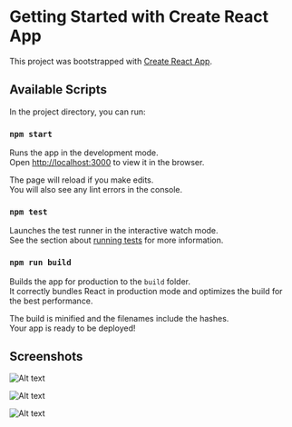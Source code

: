 # Getting Started with Create React App

This project was bootstrapped with [Create React App](https://github.com/facebook/create-react-app).

## Available Scripts

In the project directory, you can run:

### `npm start`

Runs the app in the development mode.\
Open [http://localhost:3000](http://localhost:3000) to view it in the browser.

The page will reload if you make edits.\
You will also see any lint errors in the console.

### `npm test`

Launches the test runner in the interactive watch mode.\
See the section about [running tests](https://facebook.github.io/create-react-app/docs/running-tests) for more information.

### `npm run build`

Builds the app for production to the `build` folder.\
It correctly bundles React in production mode and optimizes the build for the best performance.

The build is minified and the filenames include the hashes.\
Your app is ready to be deployed!

## Screenshots

![Alt text](https://github.com/usman10scorpio/usman-iqbal-githubsearch-web/blob/main/public/screenshots/one.png "User Inteface mains screen")

![Alt text](https://github.com/usman10scorpio/usman-iqbal-githubsearch-web/blob/main/public/screenshots/two.png "Search results - web")

![Alt text](https://github.com/usman10scorpio/usman-iqbal-githubsearch-web/blob/main/public/screenshots/three.png "Search results - mobile")


